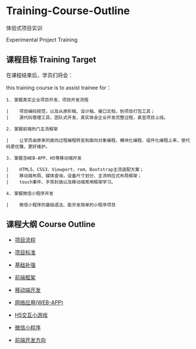 # Training-Course-Outline

体验式项目实训

Experimental Project Training

## 课程目标 Training Target

在课程结束后，学员们将会：

this training course is to assist trainee for：


    1. 掌握真实企业项目开发、项目开发流程
    
    |    项目编码规范，以及从原形稿、设计稿、接口文档，到项目打包工具；
    |    源代码管理工具，团队式开发，真实体会企业开发完整过程，直至项目上线。
    
    2. 掌握前端热门主流框架
    
    |    让学员由原来的面向过程编程转变到面向对象编程，模块化编程、组件化编程上来，使代码更优雅，更好维护。
    
    3. 掌握含WEB-APP、H5等移动端开发
    
    |    HTML5、CSS3、Viewport、rem、Bootstrap主流适配方案；
    |    移动端布局、媒体查询，设备尺寸划分、主流响应式布局框架；
    |    touch事件、手势封装以及移动端常用框架学习。
    
    4. 掌握微信小程序开发
    
    |    微信小程序的基础语法、能开发简单的小程序项目


## 课程大纲 Course Outline

* [项目流程](https://github.com/tongjiaqi/Training-Course-Outline/wiki/%E9%A1%B9%E7%9B%AE%E6%B5%81%E7%A8%8B)

* [项目标准](https://github.com/tongjiaqi/Training-Course-Outline/wiki/%E9%A1%B9%E7%9B%AE%E6%A0%87%E5%87%86)

* [基础补强](https://github.com/tongjiaqi/Training-Course-Outline/wiki/%E5%9F%BA%E7%A1%80%E8%A1%A5%E5%BC%BA)

* [前端框架](https://github.com/tongjiaqi/Training-Course-Outline/wiki/%E5%89%8D%E7%AB%AF%E6%A1%86%E6%9E%B6)

* [移动端开发](https://github.com/tongjiaqi/Training-Course-Outline/wiki/%E7%A7%BB%E5%8A%A8%E7%AB%AF%E5%BC%80%E5%8F%91)

* [网络应用(WEB-APP)](https://github.com/tongjiaqi/Training-Course-Outline/wiki/%E7%BD%91%E7%BB%9C%E5%BA%94%E7%94%A8)

* [H5交互小游戏](https://github.com/tongjiaqi/Training-Course-Outline/wiki/H5%E4%BA%A4%E4%BA%92%E5%B0%8F%E6%B8%B8%E6%88%8F)

* [微信小程序](https://github.com/tongjiaqi/Training-Course-Outline/wiki/%E5%BE%AE%E4%BF%A1%E5%B0%8F%E7%A8%8B%E5%BA%8F)

* [前端开发方向](https://github.com/tongjiaqi/Training-Course-Outline/wiki/%E5%89%8D%E7%AB%AF%E5%BC%80%E5%8F%91%E6%96%B9%E5%90%91)

